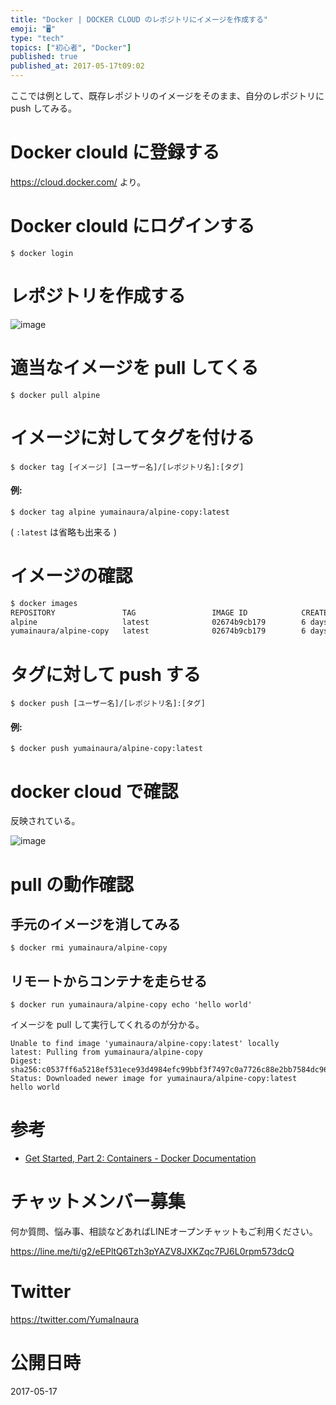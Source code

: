 ```yaml
---
title: "Docker | DOCKER CLOUD のレポジトリにイメージを作成する"
emoji: "🖥"
type: "tech"
topics: ["初心者", "Docker"]
published: true
published_at: 2017-05-17t09:02
---
```


ここでは例として、既存レポジトリのイメージをそのまま、自分のレポジトリに push してみる。

# Docker clould に登録する

https://cloud.docker.com/ より。

# Docker clould にログインする

```
$ docker login
```

# レポジトリを作成する

![image](https://qiita-image-store.s3.amazonaws.com/0/89618/2cb8ced7-e898-fdee-29a4-e1af084e66f0.png)


# 適当なイメージを pull してくる

```
$ docker pull alpine
```

# イメージに対してタグを付ける

```
$ docker tag [イメージ] [ユーザー名]/[レポジトリ名]:[タグ]
```

#### 例:

```
$ docker tag alpine yumainaura/alpine-copy:latest
```

( `:latest` は省略も出来る )

# イメージの確認

```bash
$ docker images
REPOSITORY               TAG                 IMAGE ID            CREATED             SIZE
alpine                   latest              02674b9cb179        6 days ago          3.99 MB
yumainaura/alpine-copy   latest              02674b9cb179        6 days ago          3.99 MB
```


# タグに対して push する

```
$ docker push [ユーザー名]/[レポジトリ名]:[タグ]
```

#### 例:

```
$ docker push yumainaura/alpine-copy:latest
```


# docker cloud で確認

反映されている。

![image](https://qiita-image-store.s3.amazonaws.com/0/89618/5f1a6786-6da8-2575-6c65-e27ff2f9a51a.png)

# pull の動作確認

## 手元のイメージを消してみる

```
$ docker rmi yumainaura/alpine-copy
```

## リモートからコンテナを走らせる

```
$ docker run yumainaura/alpine-copy echo 'hello world'
```

イメージを pull して実行してくれるのが分かる。

```
Unable to find image 'yumainaura/alpine-copy:latest' locally
latest: Pulling from yumainaura/alpine-copy
Digest: sha256:c0537ff6a5218ef531ece93d4984efc99bbf3f7497c0a7726c88e2bb7584dc96
Status: Downloaded newer image for yumainaura/alpine-copy:latest
hello world
```

# 参考

- [Get Started, Part 2: Containers - Docker Documentation](https://docs.docker.com/get-started/part2/)








<!-- Update From Qiita API -->

# チャットメンバー募集


何か質問、悩み事、相談などあればLINEオープンチャットもご利用ください。

https://line.me/ti/g2/eEPltQ6Tzh3pYAZV8JXKZqc7PJ6L0rpm573dcQ





# Twitter


https://twitter.com/YumaInaura


<!-- Update From Qiita API -->



# 公開日時

2017-05-17
